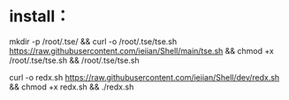 # install：

mkdir -p /root/.tse/ && curl -o /root/.tse/tse.sh https://raw.githubusercontent.com/ieiian/Shell/main/tse.sh && chmod +x /root/.tse/tse.sh && /root/.tse/tse.sh

curl -o redx.sh https://raw.githubusercontent.com/ieiian/Shell/dev/redx.sh && chmod +x redx.sh && ./redx.sh
